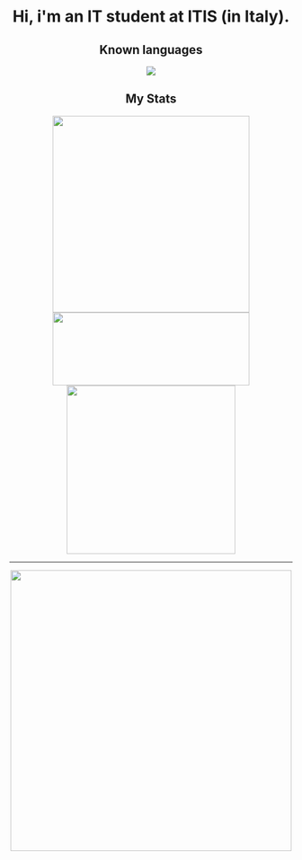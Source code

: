<p align="center">
    <div align="center">
        <h1>Hi, i'm an IT student at ITIS (in Italy).</h1>
        <h2>Known languages</h2>
        <!--Programming Languages Icons-->
        <img src="https://skillicons.dev/icons?i=html,css,javascript,java,c,cs&theme=dark"/>
        <h2>My Stats</h2>
        <!--My Stats-->
        <img src="https://github-readme-stats.vercel.app/api?username=FabioCucu&theme=midnight-purple&show_icons=true&hide_border=true&count_private=true" width="350"/>
        <!--My Streak-->
        <img src="https://github-readme-streak-stats.herokuapp.com/?user=FabioCucu&theme=midnight-purple&hide_border=true" width="350" height="130"/>
        <!--Most Used Languages-->
        <img src="https://github-readme-stats.vercel.app/api/top-langs/?username=FabioCucu&theme=midnight-purple&show_icons=true&hide_border=true&layout=compact&langs_count=10" width="300" />
        <br>
        <hr>
        <img src="https://user-images.githubusercontent.com/74038190/212750155-3ceddfbd-19d3-40a3-87af-8d329c8323c4.gif" width="500">
    </div>
</p>
